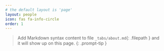 ```yaml
---
# the default layout is 'page'
layout: people
icon: fas fa-info-circle
order: 1
---
```


> Add Markdown syntax content to file `_tabs/about.md`{: .filepath } and it will show up on this page.
{: .prompt-tip }



<!-- ## People -->



<!-- ![Dr. Channapatna Prakash](/assets/img/people/cprakash.jpg)
**Dr. Channapatna Prakash** - Tuskegee University
Overseeing project development; leading metrics and survey development.
[cprakash@tuskegee.edu](mailto:cprakash@tuskegee.edu)

![Dr. Xiao Chang](/assets/img/people/xchang.jpg)
**Dr. Xiao Chang** - Tuskegee University
Leading the research and drafting of Paper 1 on AI/ML applications in healthcare.
[xchang@tuskegee.edu](mailto:xchang@tuskegee.edu)

...

![Deepthi Viswaroopan](/assets/img/people/dviswaroopan.jpg)
**Deepthi Viswaroopan** - UTHealth
Supporting project website development and GPT-based tool development and testing.
[deepthi.viswaroopan@uth.tmc.edu](mailto:deepthi.viswaroopan@uth.tmc.edu)
 -->
